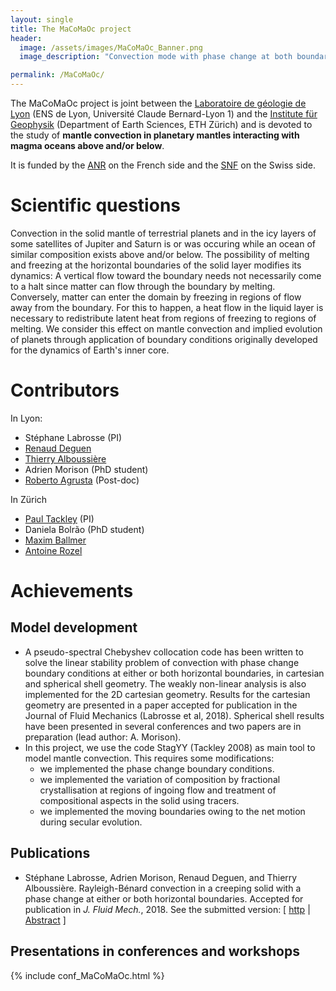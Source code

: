 ```yaml
---
layout: single
title: The MaCoMaOc project
header:
  image: /assets/images/MaCoMaOc_Banner.png
  image_description: "Convection mode with phase change at both boundaries"

permalink: /MaCoMaOc/
---
```


The MaCoMaOc project is joint between the
[Laboratoire de géologie de Lyon](http://lgltpe.ens-lyon.fr/) (ENS de Lyon, Université Claude Bernard-Lyon 1)
and the [Institute für Geophysik](http://www.geophysics.ethz.ch/) (Department of Earth Sciences, ETH Zürich)
and is devoted to the study of **mantle convection in planetary mantles interacting with magma oceans above and/or below**.

It is funded by the [ANR](http://www.agence-nationale-recherche.fr/) on the French side and the [SNF](http://www.snf.ch/) on the Swiss side.

# Scientific questions
Convection in the solid mantle of terrestrial planets and in the icy layers of some satellites of Jupiter and Saturn
is or was occuring while an ocean of similar composition exists above and/or below. The possibility of melting and freezing
at the horizontal boundaries of the solid layer modifies its dynamics: A vertical flow toward the boundary needs not necessarily
come to a halt since matter can flow through the boundary by melting. Conversely, matter can enter the domain by freezing
in regions of flow away from the boundary. For this to happen, a heat flow in the liquid layer is necessary to redistribute
latent heat from regions of freezing to regions of melting. We consider this effect on mantle convection and implied
evolution of planets through application of boundary conditions originally developed for the dynamics of Earth's inner core.

# Contributors
In Lyon:
* Stéphane Labrosse (PI)
* [Renaud Deguen](https://scholar.google.com/citations?user=qGu2Ak4AAAAJ&hl=fr)
* [Thierry Alboussière](http://perso.ens-lyon.fr/thierry.alboussiere/homepage_french.html)
* Adrien Morison (PhD student)
* [Roberto Agrusta](https://scholar.google.com/citations?user=WM2LMxEAAAAJ&hl=it) (Post-doc)

In Zürich
* [Paul Tackley](http://jupiter2.ethz.ch/~pjt/) (PI)
* Daniela Bolrão (PhD student)
* [Maxim Ballmer](http://jupiter.ethz.ch/~ballmerm/)
* [Antoine Rozel](http://jupiter.ethz.ch/~arozel/index.html)

# Achievements
## Model development
* A pseudo-spectral Chebyshev collocation code has been written to solve the linear stability problem of convection with phase change boundary
conditions at either or both horizontal boundaries, in cartesian and spherical shell geometry. The weakly non-linear analysis is also implemented
for the 2D cartesian geometry. Results for the cartesian geometry are
presented in a paper accepted for publication in the Journal of Fluid Mechanics (Labrosse et al, 2018).
Spherical shell results have been presented in several conferences and two papers are in preparation (lead author: A. Morison).
* In this project, we use the code StagYY (Tackley 2008) as main tool to model mantle convection. This requires some modifications:
  - we implemented the phase change boundary conditions.
  - we implemented the variation of composition by fractional crystallisation at regions of ingoing flow and treatment of compositional aspects
  in the solid using tracers.
  - we implemented the moving boundaries owing to the net motion during secular evolution.

## Publications
* St&eacute;phane Labrosse, Adrien Morison, Renaud Deguen, and Thierry
  Alboussi&egrave;re.
 Rayleigh-B&eacute;nard convection in a creeping solid with a phase change at either or both
  horizontal boundaries.
Accepted for publication in <em>J. Fluid Mech.</em>, 2018. See the
  submitted version:
[&nbsp;<a href="https://arxiv.org/abs/1708.00791">http</a>&nbsp;| 
<a href="/publications_abstracts#Labrosse_etal2017">Abstract</a>&nbsp;]

## Presentations in conferences and workshops
{% include conf_MaCoMaOc.html %}


